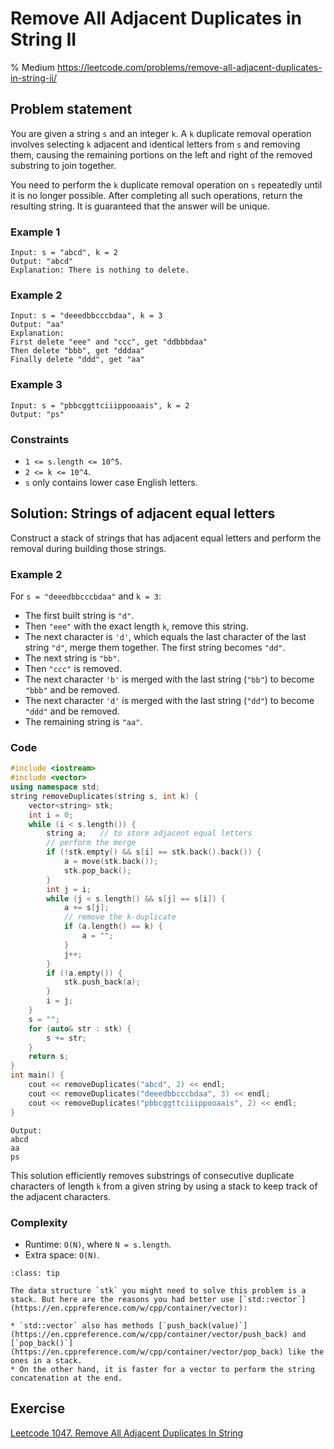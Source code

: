 # Remove All Adjacent Duplicates in String II
% Medium https://leetcode.com/problems/remove-all-adjacent-duplicates-in-string-ii/
## Problem statement

You are given a string `s` and an integer `k`. A `k` duplicate removal operation involves selecting `k` adjacent and identical letters from `s` and removing them, causing the remaining portions on the left and right of the removed substring to join together.

You need to perform the `k` duplicate removal operation on `s` repeatedly until it is no longer possible. After completing all such operations, return the resulting string. It is guaranteed that the answer will be unique.

### Example 1
```text
Input: s = "abcd", k = 2
Output: "abcd"
Explanation: There is nothing to delete.
```

### Example 2
```text
Input: s = "deeedbbcccbdaa", k = 3
Output: "aa"
Explanation: 
First delete "eee" and "ccc", get "ddbbbdaa"
Then delete "bbb", get "dddaa"
Finally delete "ddd", get "aa"
```

### Example 3
```text
Input: s = "pbbcggttciiippooaais", k = 2
Output: "ps"
``` 

### Constraints

* `1 <= s.length <= 10^5`.
* `2 <= k <= 10^4`.
* `s` only contains lower case English letters.

## Solution: Strings of adjacent equal letters 

Construct a stack of strings that has adjacent equal letters and perform the removal during building those strings.

### Example 2
For `s = "deeedbbcccbdaa"` and `k = 3`:

* The first built string is `"d"`.
* Then `"eee"` with the exact length `k`, remove this string.
* The next character is `'d'`, which equals the last character of the last string `"d"`, merge them together. The first string becomes `"dd"`.
* The next string is `"bb"`.
* Then `"ccc"` is removed.
* The next character `'b'` is merged with the last string (`"bb"`) to become `"bbb"` and be removed.
* The next character `'d'` is merged with the last string (`"dd"`) to become `"ddd"` and be removed.
* The remaining string is `"aa"`.

### Code
```cpp
#include <iostream>
#include <vector>
using namespace std;
string removeDuplicates(string s, int k) {
    vector<string> stk;
    int i = 0;
    while (i < s.length()) {
        string a;   // to store adjacent equal letters        
        // perform the merge
        if (!stk.empty() && s[i] == stk.back().back()) {
            a = move(stk.back());
            stk.pop_back();
        }
        int j = i;
        while (j < s.length() && s[j] == s[i]) {
            a += s[j];
            // remove the k-duplicate
            if (a.length() == k) {
                a = "";
            }
            j++;
        }
        if (!a.empty()) {
            stk.push_back(a);
        }
        i = j;
    }
    s = "";
    for (auto& str : stk) {
        s += str;
    }
    return s;
}
int main() {
    cout << removeDuplicates("abcd", 2) << endl;
    cout << removeDuplicates("deeedbbcccbdaa", 3) << endl;
    cout << removeDuplicates("pbbcggttciiippooaais", 2) << endl;
}
```
```text
Output:
abcd
aa
ps
```

This solution efficiently removes substrings of consecutive duplicate characters of length `k` from a given string by using a stack to keep track of the adjacent characters. 

### Complexity

* Runtime: `O(N)`, where `N = s.length`.
* Extra space: `O(N)`.

```{admonition} Implementation tips
:class: tip

The data structure `stk` you might need to solve this problem is a stack. But here are the reasons you had better use [`std::vector`](https://en.cppreference.com/w/cpp/container/vector):

* `std::vector` also has methods [`push_back(value)`](https://en.cppreference.com/w/cpp/container/vector/push_back) and [`pop_back()`](https://en.cppreference.com/w/cpp/container/vector/pop_back) like the ones in a stack.
* On the other hand, it is faster for a vector to perform the string concatenation at the end.

```

## Exercise
[Leetcode 1047. Remove All Adjacent Duplicates In String](https://leetcode.com/problems/remove-all-adjacent-duplicates-in-string/)